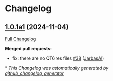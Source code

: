 # Changelog

## [1.0.1a1](https://github.com/OpenVoiceOS/ovos-gui-plugin-shell-companion/tree/1.0.1a1) (2024-11-04)

[Full Changelog](https://github.com/OpenVoiceOS/ovos-gui-plugin-shell-companion/compare/1.0.0...1.0.1a1)

**Merged pull requests:**

- fix: there are no QT6 res files [\#38](https://github.com/OpenVoiceOS/ovos-gui-plugin-shell-companion/pull/38) ([JarbasAl](https://github.com/JarbasAl))



\* *This Changelog was automatically generated by [github_changelog_generator](https://github.com/github-changelog-generator/github-changelog-generator)*
